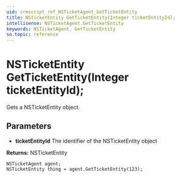 ```yaml
---
uid: crmscript_ref_NSTicketAgent_GetTicketEntity
title: NSTicketEntity GetTicketEntity(Integer ticketEntityId);
intellisense: NSTicketAgent.GetTicketEntity
keywords: NSTicketAgent, GetTicketEntity
so.topic: reference
---
```


# NSTicketEntity GetTicketEntity(Integer ticketEntityId);

Gets a NSTicketEntity object.

## Parameters

* **ticketEntityId** The identifier of the NSTicketEntity object

**Returns:** NSTicketEntity

```crmscript
NSTicketAgent agent;
NSTicketEntity thing = agent.GetTicketEntity(123);
```

